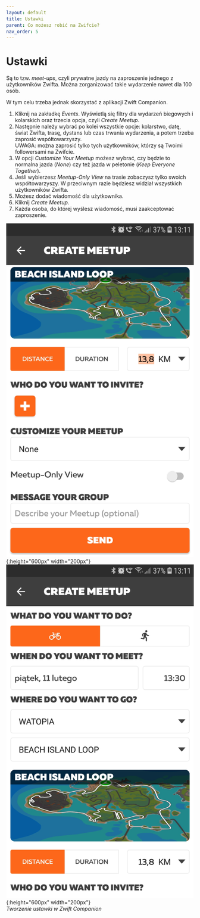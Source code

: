 ```yaml
---
layout: default
title: Ustawki
parent: Co możesz robić na Zwifcie?
nav_order: 5
---
```


# Ustawki 

Są to tzw. _meet-ups_, czyli prywatne jazdy na zaproszenie jednego z użytkowników Zwifta. Można zorganizować takie wydarzenie nawet dla 100 osób.

W tym celu trzeba jednak skorzystać z aplikacji Zwift Companion. 

1. Kliknij na zakładkę _Events_. Wyświetlą się filtry dla wydarzeń biegowych i kolarskich oraz trzecia opcja, czyli _Create Meetup_. 
2. Następnie należy wybrać po kolei wszystkie opcje: kolarstwo, datę, świat Zwifta, trasę, dystans lub czas trwania wydarzenia, a potem trzeba zaprosić współtowarzyszy.  
UWAGA: można zaprosić tylko tych użytkowników, którzy są Twoimi followersami na Zwifcie.
1. W opcji _Customize Your Meetup_ możesz wybrać, czy będzie to normalna jazda (_None_) czy też jazda w peletonie (_Keep Everyone Together_).
2. Jeśli wybierzesz _Meetup-Only View_ na trasie zobaczysz tylko swoich współtowarzyszy. W przeciwnym razie będziesz widział wszystkich użytkowników Zwifta.
3. Możesz dodać wiadomość dla użytkownika.
4. Kliknij _Create Meetup_.
5. Każda osoba, do której wyślesz wiadomość, musi zaakceptować zaproszenie.

![MeetUp](../../assets/images/MeetUp1.png){:height="600px" width="200px"}  ![MeetUp](../../assets/images/MeetUp2.png){:height="600px" width="200px"}  
*Tworzenie ustawki w Zwift Companion*  